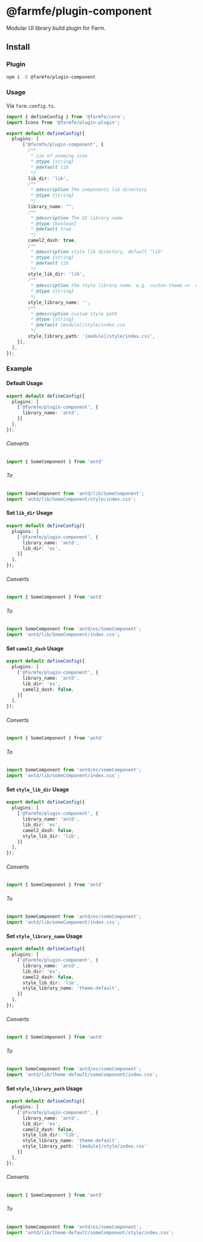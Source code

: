 # @farmfe/plugin-component

Modular UI library build plugin for Farm.

## Install

### Plugin

```bash
npm i -D @farmfe/plugin-component
```

### Usage

Via `farm.config.ts`.

```ts
import { defineConfig } from '@farmfe/core';
import Icons from '@farmfe/plugin-plugin';

export default defineConfig({
  plugins: [
      ["@farmfe/plugin-component", {
        /**
         * zie of zooming icon
         * @type {string}
         * @default lib
         */
        lib_dir: 'lib',
        /**
         * @description The components lib directory
         * @type {string}
         */
        library_name: "",
        /**
         * @description The UI library name
         * @type {boolean}
         * @default true
         */
        camel2_dash: true,
        /**
         * @description style lib directory, default "lib"
         * @type {string}
         * @default lib
         */
        style_lib_dir: 'lib',
        /**
         * @description the style library name. e.g. custon-theme =>  custon-theme/index.css
         * @type {string}
         */
        style_library_name: '',
        /**
         * @description custom style path
         * @type {string}
         * @default [module]/style/index.css
         */
        style_library_path: '[module]/style/index.css',
    }],
  ],
});
```

### Example

#### Default Usage

```ts
export default defineConfig({
  plugins: [
    ['@farmfe/plugin-component', {
      library_name: 'antd',
    }]
  ],
});
```

###### Converts

```js
import { SomeComponent } from 'antd'
```

###### To

```js
import SomeComponent from 'antd/lib/SomeComponent';
import 'antd/lib/SomeComponent/style/index.css';
```

#### Set `lib_dir` Usage

```ts
export default defineConfig({
  plugins: [
    ['@farmfe/plugin-component', {
      library_name: 'antd',
      lib_dir: 'es',
    }]
  ],
});
```

###### Converts

```js
import { SomeComponent } from 'antd'
```

###### To

```js
import SomeComponent from 'antd/es/SomeComponent';
import 'antd/lib/SomeComponent/index.css';
```

#### Set `camel2_dash` Usage

```ts
export default defineConfig({
  plugins: [
    ['@farmfe/plugin-component', {
      library_name: 'antd',
      lib_dir: 'es',
      camel2_dash: false,
    }]
  ],
});
```

###### Converts

```js
import { SomeComponent } from 'antd'
```

###### To

```js
import SomeComponent from 'antd/es/someComponent';
import 'antd/lib/someComponent/index.css';
```

#### Set `style_lib_dir` Usage

```ts
export default defineConfig({
  plugins: [
    ['@farmfe/plugin-component', {
      library_name: 'antd',
      lib_dir: 'es',
      camel2_dash: false,
      style_lib_dir: 'lib',
    }]
  ],
});
```

###### Converts

```js
import { SomeComponent } from 'antd'
```

###### To

```js
import SomeComponent from 'antd/es/someComponent';
import 'antd/lib/someComponent/index.css';
```

#### Set `style_library_name` Usage

```ts
export default defineConfig({
  plugins: [
    ['@farmfe/plugin-component', {
      library_name: 'antd',
      lib_dir: 'es',
      camel2_dash: false,
      style_lib_dir: 'lib',
      style_library_name: 'theme-default',
    }]
  ],
});
```

###### Converts

```js
import { SomeComponent } from 'antd'
```

###### To

```js
import SomeComponent from 'antd/es/someComponent';
import 'antd/lib/theme-default/someComponent/index.css';
```

#### Set `style_library_path` Usage

```ts
export default defineConfig({
  plugins: [
    ['@farmfe/plugin-component', {
      library_name: 'antd',
      lib_dir: 'es',
      camel2_dash: false,
      style_lib_dir: 'lib',
      style_library_name: 'theme-default',
      style_library_path: '[module]/style/index.css'
    }]
  ],
});
```

###### Converts

```js
import { SomeComponent } from 'antd'
```

###### To

```js
import SomeComponent from 'antd/es/someComponent';
import 'antd/lib/theme-default/someComponent/style/index.css';
```